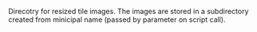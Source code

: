Direcotry for resized tile images. The images are stored in a subdirectory created from minicipal name (passed by parameter on script call).